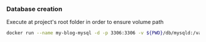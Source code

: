 

### Database creation
Execute at project's root folder in order to ensure volume path

```sh
docker run --name my-blog-mysql -d -p 3306:3306 -v ${PWD}/db/mysqld:/var/run/mysqld -e MYSQL_ROOT_PASSWORD=admin -e MYSQL_USER=vhmolinar -e MYSQL_PASSWORD=vhmolinar -e MYSQL_DATABASE=my-blog-db mysql:8.0.34
```